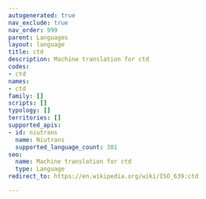 ```yaml
---
autogenerated: true
nav_exclude: true
nav_order: 999
parent: Languages
layout: language
title: ctd
description: Machine translation for ctd
codes:
- ctd
names:
- ctd
family: []
scripts: []
typology: []
territories: []
supported_apis:
- id: niutrans
  name: Niutrans
  supported_language_count: 381
seo:
  name: Machine translation for ctd
  type: Language
redirect_to: https://en.wikipedia.org/wiki/ISO_639:ctd

---
```


